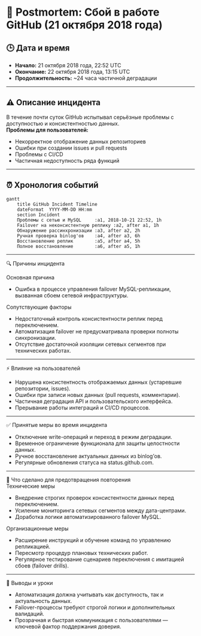 # 📄 Postmortem: Сбой в работе GitHub (21 октября 2018 года)

## 🕒 Дата и время

- **Начало:** 21 октября 2018 года, 22:52 UTC
- **Окончание:** 22 октября 2018 года, 13:15 UTC
- **Продолжительность:** ~24 часа частичной деградации

---

## ⚠️ Описание инцидента

В течение почти суток GitHub испытывал серьёзные проблемы с доступностью и консистентностью данных.  
**Проблемы для пользователей:**
- Некорректное отображение данных репозиториев
- Ошибки при создании issues и pull requests
- Проблемы с CI/CD
- Частичная недоступность ряда функций

---

## ⏰ Хронология событий

```mermaid
gantt
    title GitHub Incident Timeline
    dateFormat  YYYY-MM-DD HH:mm
    section Incident
    Проблемы с сетью и MySQL     :a1, 2018-10-21 22:52, 1h
    Failover на неконсистентную реплику :a2, after a1, 1h
    Обнаружение рассинхронизации :a3, after a2, 2h
    Ручная проверка binlog'ов    :a4, after a3, 6h
    Восстановление реплик        :a5, after a4, 5h
    Полное восстановление        :a6, after a5, 1h
```
---

🔍 Причины инцидента  

Основная причина  
* Ошибка в процессе управления failover MySQL-репликации, вызванная сбоем сетевой инфраструктуры.  

Сопутствующие факторы  
* Недостаточный контроль консистентности реплик перед переключением.
* Автоматизация failover не предусматривала проверки полноты синхронизации.
* Отсутствие достаточной изоляции сетевых сегментов при технических работах.

---

⚡ Влияние на пользователей  
* Нарушена консистентность отображаемых данных (устаревшие репозитории, issues).
* Ошибки при записи новых данных (pull requests, комментарии).
* Частичная деградация API и пользовательского интерфейса.
* Прерывание работы интеграций и CI/CD процессов.

---

✅ Принятые меры во время инцидента  
* Отключение write-операций и переход в режим деградации.
* Временное ограничение функционала для защиты целостности данных.
* Ручное восстановление актуальных данных из binlog’ов.
* Регулярные обновления статуса на status.github.com.

---

🔧 Что сделано для предотвращения повторения  
Технические меры
* Внедрение строгих проверок консистентности данных перед переключением.
* Усиление мониторинга сетевых сегментов между дата-центрами.
* Доработка логики автоматизированного failover MySQL.

Организационные меры
* Расширение инструкций и обучение команд по управлению репликацией.
* Пересмотр процедур плановых технических работ.
* Регулярное тестирование сценариев переключения с имитацией сбоев (failover drills).

---

💬 Выводы и уроки
* Автоматизация должна учитывать как доступность, так и актуальность данных.
* Failover-процессы требуют строгой логики и дополнительных валидаций.
* Прозрачная и быстрая коммуникация с пользователями — ключевой фактор поддержания доверия.
